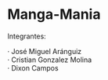 # Manga-Mania
Integrantes:

· José Miguel Aránguiz <br>
· Cristian Gonzalez Molina <br>
· Dixon Campos <br>

<!--
Ayudas:

https://drive.google.com/drive/folders/1Wq0MYprQALLRkJ8_phkgS-c88X-mSTMq?usp=sharing
https://getbootstrap.com/

Proyecto ToDoList: https://github.com/PGY3121/TodoList.
Prácticos: https://github.com/orgs/PGY3121/repositories.

https://github.com/PGY3121/Javascript

https://jquery.com/

https://jqueryvalidation.org/

https://publicapis.dev/category/anime


Sdsdsdsd

<link href="https://cdn.jsdelivr.net/npm/bootstrap@5.3.3/dist/css/bootstrap.min.css" rel="stylesheet" integrity="sha384-QWTKZyjpPEjISv5WaRU9OFeRpok6YctnYmDr5pNlyT2bRjXh0JMhjY6hW+ALEwIH" crossorigin="anonymous">
<link rel="stylesheet" href="https://cdn.jsdelivr.net/npm/bootstrap-icons@1.11.3/font/bootstrap-icons.min.css">

<script src="https://cdn.jsdelivr.net/npm/bootstrap@5.3.3/dist/js/bootstrap.bundle.min.js" integrity="sha384-YvpcrYf0tY3lHB60NNkmXc5s9fDVZLESaAA55NDzOxhy9GkcIdslK1eN7N6jIeHz" crossorigin="anonymous"></script>
-->